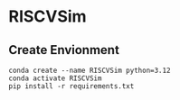# RISCVSim

## Create Envionment

```
conda create --name RISCVSim python=3.12
conda activate RISCVSim
pip install -r requirements.txt
```
